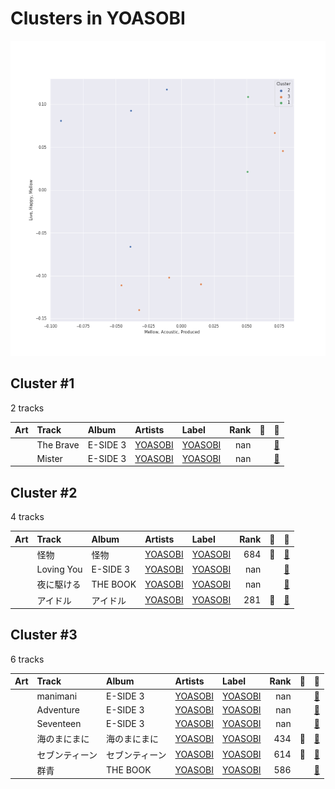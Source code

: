 # Clusters in YOASOBI

![Comparison of Cluster](../../../images/labels/yoasobi/clusters/clusters_scatter.png)

## Cluster #1

2 tracks

| Art | Track | Album | Artists | Label | Rank | 💚 | 🔗 |
|:---|:---|:---|:---|:---|---:|:---|:---|
| <img src="https://i.scdn.co/image/ab67616d0000b273610aa2c187e24dacb4900fd7" alt="" width="50" /> | The Brave | E-SIDE 3 | [YOASOBI](../../../../artists/yoasobi/overview.md) | [YOASOBI](../..) | nan | | [🔗](https://open.spotify.com/track/4idatWI87uECptpg5EYMPp) |
| <img src="https://i.scdn.co/image/ab67616d0000b273610aa2c187e24dacb4900fd7" alt="" width="50" /> | Mister | E-SIDE 3 | [YOASOBI](../../../../artists/yoasobi/overview.md) | [YOASOBI](../..) | nan | | [🔗](https://open.spotify.com/track/6sHinRfFGZcxeTTdCvxgCG) |
## Cluster #2

4 tracks

| Art | Track | Album | Artists | Label | Rank | 💚 | 🔗 |
|:---|:---|:---|:---|:---|---:|:---|:---|
| <img src="https://i.scdn.co/image/ab67616d0000b273f609c79794752ed7ee0976b5" alt="" width="50" /> | 怪物 | 怪物 | [YOASOBI](../../../../artists/yoasobi/overview.md) | [YOASOBI](../..) | 684 | 💚 | [🔗](https://open.spotify.com/track/06XQvnJb53SUYmlWIhUXUi) |
| <img src="https://i.scdn.co/image/ab67616d0000b273610aa2c187e24dacb4900fd7" alt="" width="50" /> | Loving You | E-SIDE 3 | [YOASOBI](../../../../artists/yoasobi/overview.md) | [YOASOBI](../..) | nan | | [🔗](https://open.spotify.com/track/7nN7TkxDGH8DeXs2Vy67nv) |
| <img src="https://i.scdn.co/image/ab67616d0000b273684d81c9356531f2a456b1c1" alt="" width="50" /> | 夜に駆ける | THE BOOK | [YOASOBI](../../../../artists/yoasobi/overview.md) | [YOASOBI](../..) | nan | | [🔗](https://open.spotify.com/track/6MCjmGYlw6mQVWRFVgBRvB) |
| <img src="https://i.scdn.co/image/ab67616d0000b273b7d6ca50bf766ad72226290c" alt="" width="50" /> | アイドル | アイドル | [YOASOBI](../../../../artists/yoasobi/overview.md) | [YOASOBI](../..) | 281 | 💚 | [🔗](https://open.spotify.com/track/7ovUcF5uHTBRzUpB6ZOmvt) |
## Cluster #3

6 tracks

| Art | Track | Album | Artists | Label | Rank | 💚 | 🔗 |
|:---|:---|:---|:---|:---|---:|:---|:---|
| <img src="https://i.scdn.co/image/ab67616d0000b273610aa2c187e24dacb4900fd7" alt="" width="50" /> | manimani | E-SIDE 3 | [YOASOBI](../../../../artists/yoasobi/overview.md) | [YOASOBI](../..) | nan | | [🔗](https://open.spotify.com/track/0JXxrmM7bHmpwHczGTjCUm) |
| <img src="https://i.scdn.co/image/ab67616d0000b273610aa2c187e24dacb4900fd7" alt="" width="50" /> | Adventure | E-SIDE 3 | [YOASOBI](../../../../artists/yoasobi/overview.md) | [YOASOBI](../..) | nan | | [🔗](https://open.spotify.com/track/1Gh9LJf99CIpcr0z8hMIOf) |
| <img src="https://i.scdn.co/image/ab67616d0000b273610aa2c187e24dacb4900fd7" alt="" width="50" /> | Seventeen | E-SIDE 3 | [YOASOBI](../../../../artists/yoasobi/overview.md) | [YOASOBI](../..) | nan | | [🔗](https://open.spotify.com/track/2yAB3u40MOFRNuUzdl0but) |
| <img src="https://i.scdn.co/image/ab67616d0000b273d419ebca054d39636a6da666" alt="" width="50" /> | 海のまにまに | 海のまにまに | [YOASOBI](../../../../artists/yoasobi/overview.md) | [YOASOBI](../..) | 434 | 💚 | [🔗](https://open.spotify.com/track/0loZ1KfQSLJxYR0Y7dImKN) |
| <img src="https://i.scdn.co/image/ab67616d0000b2737f63f3d6c8b925a74145eb24" alt="" width="50" /> | セブンティーン | セブンティーン | [YOASOBI](../../../../artists/yoasobi/overview.md) | [YOASOBI](../..) | 614 | 💚 | [🔗](https://open.spotify.com/track/1TXhBe3DnaOFc7onTbEoiB) |
| <img src="https://i.scdn.co/image/ab67616d0000b273684d81c9356531f2a456b1c1" alt="" width="50" /> | 群青 | THE BOOK | [YOASOBI](../../../../artists/yoasobi/overview.md) | [YOASOBI](../..) | 586 | | [🔗](https://open.spotify.com/track/1zd35Y44Blc1CwwVbW3Qnk) |